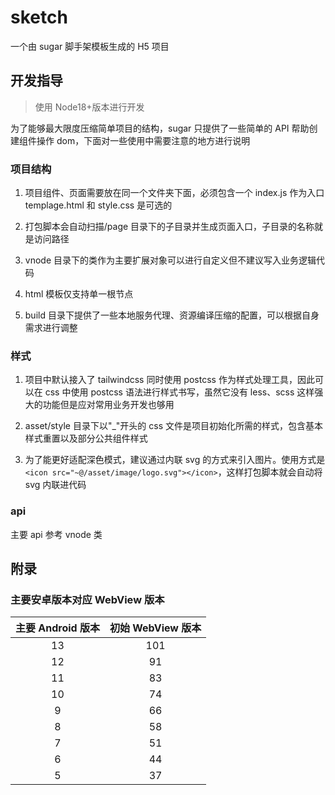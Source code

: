 # sketch

一个由 sugar 脚手架模板生成的 H5 项目

## 开发指导

> 使用 Node18+版本进行开发

为了能够最大限度压缩简单项目的结构，sugar 只提供了一些简单的 API 帮助创建组件操作 dom，下面对一些使用中需要注意的地方进行说明

### 项目结构

1. 项目组件、页面需要放在同一个文件夹下面，必须包含一个 index.js 作为入口 templage.html 和 style.css 是可选的

2. 打包脚本会自动扫描/page 目录下的子目录并生成页面入口，子目录的名称就是访问路径

3. vnode 目录下的类作为主要扩展对象可以进行自定义但不建议写入业务逻辑代码

4. html 模板仅支持单一根节点

5. build 目录下提供了一些本地服务代理、资源编译压缩的配置，可以根据自身需求进行调整

### 样式

1. 项目中默认接入了 tailwindcss 同时使用 postcss 作为样式处理工具，因此可以在 css 中使用 postcss 语法进行样式书写，虽然它没有 less、scss 这样强大的功能但是应对常用业务开发也够用

2. asset/style 目录下以"\_"开头的 css 文件是项目初始化所需的样式，包含基本样式重置以及部分公共组件样式

3. 为了能更好适配深色模式，建议通过内联 svg 的方式来引入图片。使用方式是`<icon src="~@/asset/image/logo.svg"></icon>`，这样打包脚本就会自动将 svg 内联进代码

### api

主要 api 参考 vnode 类

## 附录

### 主要安卓版本对应 WebView 版本

| 主要 Android 版本 | 初始 WebView 版本 |
| :---------------: | :---------------: |
|        13         |        101        |
|        12         |        91         |
|        11         |        83         |
|        10         |        74         |
|         9         |        66         |
|         8         |        58         |
|         7         |        51         |
|         6         |        44         |
|         5         |        37         |
